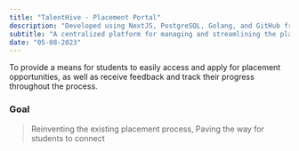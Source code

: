 ```yaml
---
title: "TalentHive - Placement Portal"
description: "Developed using NextJS, PostgreSQL, Golang, and GitHub from scratch to prod by Alwin John, Amal T Vinod, Athul Mathew Varghese and Nivin Vigi for College of Engineering Chengannur"
subtitle: "A centralized platform for managing and streamlining the placement process for students and TPC coordinators. By automating various tasks such as creating and managing drives, tracking student applications, and providing feedback mechanisms."
date: "05-08-2023"
---
```


To provide a means for students to easily access and apply for placement opportunities, as well as receive feedback and track their progress throughout the process.

### Goal

> Reinventing the existing placement process, Paving the way for students to connect